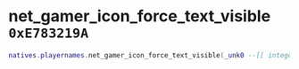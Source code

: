 # net_gamer_icon_force_text_visible `0xE783219A`

```lua
natives.playernames.net_gamer_icon_force_text_visible(_unk0 --[[ integer ]])
```